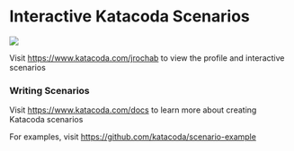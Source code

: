 # Interactive Katacoda Scenarios

[![](http://shields.katacoda.com/katacoda/jrochab/count.svg)](https://www.katacoda.com/jrochab "Get your profile on Katacoda.com")

Visit https://www.katacoda.com/jrochab to view the profile and interactive scenarios

### Writing Scenarios
Visit https://www.katacoda.com/docs to learn more about creating Katacoda scenarios

For examples, visit https://github.com/katacoda/scenario-example
